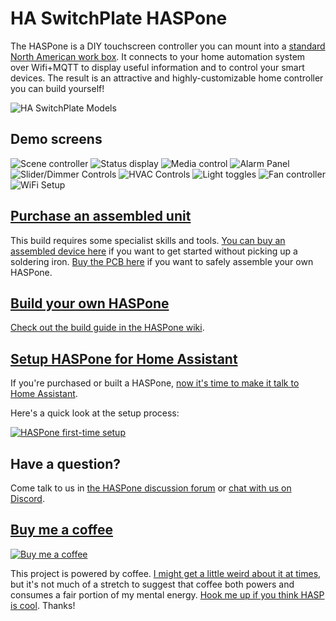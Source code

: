 # HA SwitchPlate HASPone

The HASPone is a DIY touchscreen controller you can mount into a [standard North American work box](https://www.nema.org/Standards/ComplimentaryDocuments/NEMA%20WD%206%20-%20Dimensions%20for%20Wiring%20Devices%20-%20Excerpt.pdf).  It connects to your home automation system over Wifi+MQTT to display useful information and to control your smart devices.  The result is an attractive and highly-customizable home controller you can build yourself!

![HA SwitchPlate Models](https://github.com/HASwitchPlate/HASPone/blob/main/images/HASwitchPlate_Three_Model_Variations.png?raw=true)

## Demo screens

![Scene controller](https://github.com/HASwitchPlate/HASPone/blob/main/images/HASwitchPlate_Demo_SceneController.png?raw=true) ![Status display](https://github.com/HASwitchPlate/HASPone/blob/main/images/HASwitchPlate_Demo_Status.png?raw=true) ![Media control](https://github.com/HASwitchPlate/HASPone/blob/main/images/HASwitchPlate_Demo_Media.png?raw=true) ![Alarm Panel](https://github.com/HASwitchPlate/HASPone/blob/main/images/HASwitchPlate_Demo_AlarmPanel.png?raw=true) ![Slider/Dimmer Controls](https://github.com/HASwitchPlate/HASPone/blob/main/images/HASwitchPlate_Demo_Dimmers.png?raw=true) ![HVAC Controls](https://github.com/HASwitchPlate/HASPone/blob/main/images/HASwitchPlate_Demo_HVAC.png?raw=true) ![Light toggles](https://github.com/HASwitchPlate/HASPone/blob/main/images/HASwitchPlate_Demo_LightToggles.png?raw=true) ![Fan controller](https://github.com/HASwitchPlate/HASPone/blob/main/images/HASwitchPlate_Demo_FanControls.png?raw=true) ![WiFi Setup](https://github.com/HASwitchPlate/HASPone/blob/main/images/WiFi_Config_0.png?raw=true)

## [Purchase an assembled unit](https://www.etsy.com/listing/1191709235/haspone-haswitchplate-touchscreen-home)

This build requires some specialist skills and tools. [You can buy an assembled device here](https://www.etsy.com/listing/1191709235/haspone-haswitchplate-touchscreen-home) if you want to get started without picking up a soldering iron.  [Buy the PCB here](https://www.etsy.com/listing/1177721322/haspone-pcb) if you want to safely assemble your own HASPone.

## [Build your own HASPone](https://github.com/HASwitchPlate/HASPone/wiki/Building-your-own-HASPone)

[Check out the build guide in the HASPone wiki](https://github.com/HASwitchPlate/HASPone/wiki/Building-your-own-HASPone).

## [Setup HASPone for Home Assistant](https://github.com/HASwitchPlate/HASPone/wiki/Configure-your-HASPone-for-Home-Assistant)

If you're purchased or built a HASPone, [now it's time to make it talk to Home Assistant](https://github.com/HASwitchPlate/HASPone/wiki/Configure-your-HASPone-for-Home-Assistant).

Here's a quick look at the setup process:

[![HASPone first-time setup](https://github.com/HASwitchPlate/HASPone/blob/main/images/HASPone_first_time_setup_YouTube.png?raw=true)](https://youtu.be/zi784hr69QA)

## Have a question?

Come talk to us in [the HASPone discussion forum](https://github.com/HASwitchPlate/HASPone/discussions) or [chat with us on Discord](https://haswitchplate.com/discord).

## [Buy me a coffee](https://www.buymeacoffee.com/gW5rPpsKR)

[![Buy me a coffee](https://www.buymeacoffee.com/assets/img/custom_images/black_img.png)](https://www.buymeacoffee.com/gW5rPpsKR)

This project is powered by coffee.  [I might get a little weird about it at times](https://github.com/aderusha/RoastLearner), but it's not much of a stretch to suggest that coffee both powers and consumes a fair portion of my mental energy.  [Hook me up if you think HASP is cool](https://www.buymeacoffee.com/gW5rPpsKR).  Thanks!
